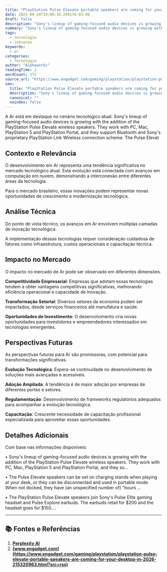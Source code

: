 ```yaml
---
title: "PlayStation Pulse Elevate portable speakers are coming for your desktop in 2026"
date: 2025-09-24T19:00:19.294176-03:00
draft: false
description: "Sony's lineup of gaming-focused audio devices is growing with the addition of the PlayStation Pulse Elevate wireless speakers. They work with PC, Mac, PlaySt..."
summary: "Sony's lineup of gaming-focused audio devices is growing with the addition of the PlayStation Pulse Elevate wireless speakers. They work with PC, Mac, PlaySt..."
tags:
  - tecnologia
  - inovacao
keywords:
  - ar
categories:
  - Tecnologia
author: "Alphaworks"
readingTime: 2
wordCount: 371
source_url: "https://www.engadget.com/gaming/playstation/playstation-pulse-elevate-portable-speakers-are-coming-for-your-desktop-in-2026-215320963.html?src=rss"
seo:
  title: "PlayStation Pulse Elevate portable speakers are coming for your desktop in 2026"
  description: "Sony's lineup of gaming-focused audio devices is growing with the addition of the PlayStation Pulse Elevate wireless speakers. They work with PC, Mac, PlaySt..."
  canonical: ""
  noindex: false
---
```


A Ar está em destaque no cenário tecnológico atual. Sony's lineup of gaming-focused audio devices is growing with the addition of the PlayStation Pulse Elevate wireless speakers. They work with PC, Mac, PlayStation 5 and PlayStation Portal, and they support Bluetooth and Sony's proprietary PlayStation Link Wireless connection scheme. The Pulse Elevat

## Contexto e Relevância

O desenvolvimento em Ar representa uma tendência significativa no mercado tecnológico atual. Esta evolução está conectada com avanços em computação em nuvem, demonstrando a interconexão entre diferentes áreas da tecnologia.

Para o mercado brasileiro, essas inovações podem representar novas oportunidades de crescimento e modernização tecnológica.
## Análise Técnica

Do ponto de vista técnico, os avanços em Ar envolvem múltiplas camadas de inovação tecnológica.



A implementação dessas tecnologias requer consideração cuidadosa de fatores como infraestrutura, custos operacionais e capacitação técnica.
## Impacto no Mercado

O impacto no mercado de Ar pode ser observado em diferentes dimensões.

**Competitividade Empresarial**: Empresas que adotam essas tecnologias tendem a obter vantagens competitivas significativas, melhorando eficiência operacional e capacidade de inovação.

**Transformação Setorial**: Diversos setores da economia podem ser impactados, desde serviços financeiros até manufatura e saúde.

**Oportunidades de Investimento**: O desenvolvimento cria novas oportunidades para investidores e empreendedores interessados em tecnologias emergentes.


## Perspectivas Futuras

As perspectivas futuras para Ar são promissoras, com potencial para transformações significativas.

**Evolução Tecnológica**: Espera-se continuidade no desenvolvimento de soluções mais avançadas e acessíveis.

**Adoção Ampliada**: A tendência é de maior adoção por empresas de diferentes portes e setores.

**Regulamentação**: Desenvolvimento de frameworks regulatórios adequados para acompanhar a evolução tecnológica.

**Capacitação**: Crescente necessidade de capacitação profissional especializada para aproveitar essas oportunidades.
## Detalhes Adicionais

Com base nas informações disponíveis:

• Sony's lineup of gaming-focused audio devices is growing with the addition of the PlayStation Pulse Elevate wireless speakers. They work with PC, Mac, PlayStation 5 and PlayStation Portal, and they su...

• The Pulse Elevate speakers can be set on charging stands when playing at your desk, or they can be disconnected and used in portable mode. When not docked, they have (an unspecified number of) "hours ...

• The PlayStation Pulse Elevate speakers join Sony's Pulse Elite gaming headset and Pulse Explore earbuds. The earbuds retail for $200 and the headset goes for $150....



---

## 📚 Fontes e Referências

1. **[Perplexity AI](https://www.perplexity.ai/)**
2. **[www.engadget.com](https://www.engadget.com/gaming/playstation/playstation-pulse-elevate-portable-speakers-are-coming-for-your-desktop-in-2026-215320963.html?src=rss)**
